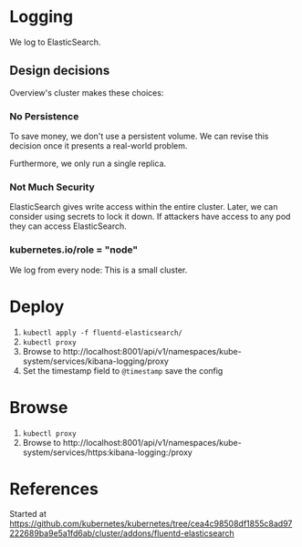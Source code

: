 # Logging

We log to ElasticSearch.

## Design decisions

Overview's cluster makes these choices:

### No Persistence

To save money, we don't use a persistent volume. We can revise this decision
once it presents a real-world problem.

Furthermore, we only run a single replica.

### Not Much Security

ElasticSearch gives write access within the entire cluster. Later, we can
consider using secrets to lock it down. If attackers have access to any pod they
can access ElasticSearch.

### kubernetes.io/role = "node"

We log from every node: This is a small cluster.

# Deploy

1. `kubectl apply -f fluentd-elasticsearch/`
1. `kubectl proxy`
1. Browse to http://localhost:8001/api/v1/namespaces/kube-system/services/kibana-logging/proxy
1. Set the timestamp field to `@timestamp` save the config

# Browse

1. `kubectl proxy`
1. Browse to http://localhost:8001/api/v1/namespaces/kube-system/services/https:kibana-logging:/proxy

# References

Started at https://github.com/kubernetes/kubernetes/tree/cea4c98508df1855c8ad97222689ba9e5a1fd6ab/cluster/addons/fluentd-elasticsearch
